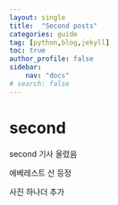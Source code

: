 ```yaml
---
layout: single
title:  "Second posts"
categories: guide
tag: [python,blog,jekyll]
toc: true
author_profile: false
sidebar:
    nav: "docs"
# search: false    
---
```


# second

second 기사 올렸음

에베레스트 산 등정

사진 하나더 추가
